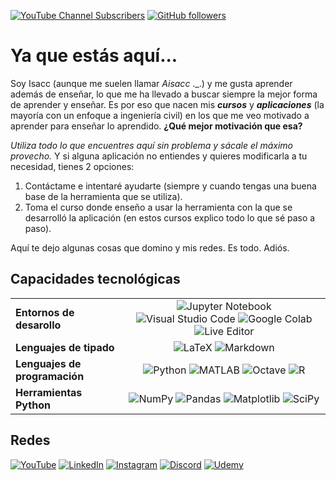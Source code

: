 [![YouTube Channel Subscribers](https://img.shields.io/youtube/channel/subscribers/UCGKAREBRwaA9Ho0bKDcRnZQ)](https://www.youtube.com/@aisacc-me)
[![GitHub followers](https://img.shields.io/github/followers/aisacc)](https://github.com/aisacc)

# Ya que estás aquí...

Soy Isacc (aunque me suelen llamar *Aisacc* ._.) y me gusta aprender además de enseñar, lo que me ha llevado a buscar siempre la mejor forma de aprender y enseñar. Es por eso que nacen mis ***cursos*** y ***aplicaciones*** (la mayoría con un enfoque a ingeniería civil) en los que me veo motivado a aprender para enseñar lo aprendido. **¿Qué mejor motivación que esa?**

*Utiliza todo lo que encuentres aquí sin problema y sácale el máximo provecho.* Y si alguna aplicación no entiendes y quieres modificarla a tu necesidad, tienes 2 opciones:
1. Contáctame e intentaré ayudarte (siempre y cuando tengas una buena base de la herramienta que se utiliza).
2. Toma el curso donde enseño a usar la herramienta con la que se desarrolló la aplicación (en estos cursos explico todo lo que sé paso a paso).

Aquí te dejo algunas cosas que domino y mis redes. Es todo. Adiós.

## Capacidades tecnológicas
|   |   |
|---|:---:|
|__Entornos de desarollo__| ![Jupyter Notebook](https://img.shields.io/badge/Jupyter-F37626.svg?&style=for-the-badge&logo=Jupyter&logoColor=white) ![Visual Studio Code](https://img.shields.io/badge/Visual%20Studio%20Code-0078d7.svg?style=for-the-badge&logo=visual-studio-code&logoColor=white) ![Google Colab](	https://img.shields.io/badge/Colab-F9AB00?style=for-the-badge&logo=googlecolab&color=525252) ![Live Editor](https://img.shields.io/badge/Live%20Editor-orange?style=for-the-badge)|
|__Lenguajes de tipado__| ![LaTeX](https://img.shields.io/badge/latex-%23008080.svg?style=for-the-badge&logo=latex&logoColor=white) ![Markdown](https://img.shields.io/badge/markdown-%23000000.svg?style=for-the-badge&logo=markdown&logoColor=white) |
|__Lenguajes de programación__| ![Python](https://img.shields.io/badge/python-3670A0?style=for-the-badge&logo=python&logoColor=ffdd54) ![MATLAB](https://img.shields.io/badge/MATLAB-blue?style=for-the-badge) ![Octave](https://img.shields.io/badge/OCTAVE-darkblue?style=for-the-badge&logo=octave&logoColor=fcd683) ![R](https://img.shields.io/badge/r-%23276DC3.svg?style=for-the-badge&logo=r&logoColor=white) |
|__Herramientas Python__| ![NumPy](https://img.shields.io/badge/numpy-%23013243.svg?style=for-the-badge&logo=numpy&logoColor=white) ![Pandas](https://img.shields.io/badge/pandas-%23150458.svg?style=for-the-badge&logo=pandas&logoColor=white) ![Matplotlib](https://img.shields.io/badge/Matplotlib-%23ffffff.svg?style=for-the-badge&logo=Matplotlib&logoColor=black) ![SciPy](https://img.shields.io/badge/SciPy-%230C55A5.svg?style=for-the-badge&logo=scipy&logoColor=%white) |

## Redes
[![YouTube](https://img.shields.io/badge/YouTube-FF0000?style=for-the-badge&logo=youtube&logoColor=white)](https://www.youtube.com/@aisacc-me)
[![LinkedIn](https://img.shields.io/badge/LinkedIn-0077B5?style=for-the-badge&logo=linkedin&logoColor=white)](https://www.linkedin.com/in/isaccalpala/)
[![Instagram](https://img.shields.io/badge/Instagram-E4405F?style=for-the-badge&logo=instagram&logoColor=white)](https://www.instagram.com/aisacc.me/)
[![Discord](https://img.shields.io/badge/Discord-5865F2?style=for-the-badge&logo=discord&logoColor=white)](https://discord.com/invite/V6MedeXDkA)
[![Udemy](https://img.shields.io/badge/Udemy-A435F0?style=for-the-badge&logo=Udemy&logoColor=white)](https://www.udemy.com/user/escuela-de-ingenieros/)
